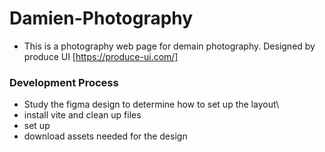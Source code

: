 # Damien-Photography

- This is a photography web page for demain photography. Designed by produce UI [https://produce-ui.com/]

### Development Process

- Study the figma design to determine how to set up the layout\
- install vite and clean up files
- set up
- download assets needed for the design
